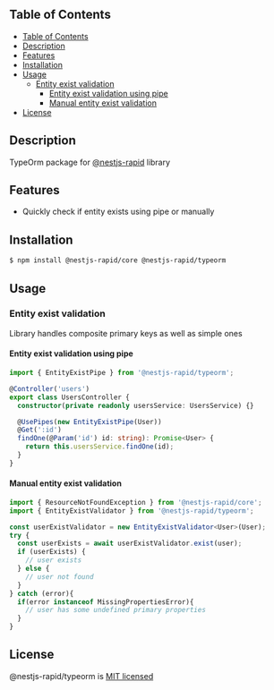 ## Table of Contents

- [Table of Contents](#table-of-contents)
- [Description](#description)
- [Features](#features)
- [Installation](#installation)
- [Usage](#usage)
    - [Entity exist validation](#entity-exist-validation)
        - [Entity exist validation using pipe](#entity-exist-validation-using-pipe)
        - [Manual entity exist validation](#manual-entity-exist-validation)
- [License](#license)

## Description

TypeOrm package for [@nestjs-rapid](../../README.md) library

## Features

- Quickly check if entity exists using pipe or manually

## Installation

```bash
$ npm install @nestjs-rapid/core @nestjs-rapid/typeorm
```

## Usage

### Entity exist validation

Library handles composite primary keys as well as simple ones

#### Entity exist validation using pipe
```typescript
import { EntityExistPipe } from '@nestjs-rapid/typeorm';

@Controller('users')
export class UsersController {
  constructor(private readonly usersService: UsersService) {}

  @UsePipes(new EntityExistPipe(User))   
  @Get(':id')
  findOne(@Param('id') id: string): Promise<User> {
    return this.usersService.findOne(id);
  }
}
```

#### Manual entity exist validation
```typescript
import { ResourceNotFoundException } from '@nestjs-rapid/core';
import { EntityExistValidator } from '@nestjs-rapid/typeorm';

const userExistValidator = new EntityExistValidator<User>(User);
try {
  const userExists = await userExistValidator.exist(user);
  if (userExists) {
    // user exists
  } else {
    // user not found
  }
} catch (error){
  if(error instanceof MissingPropertiesError){
    // user has some undefined primary properties
  }
}
```

## License

@nestjs-rapid/typeorm is [MIT licensed](LICENSE)
